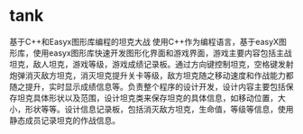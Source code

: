 ﻿# tank
基于C++和Easyx图形库编程的坦克大战
使用C++作为编程语言，基于easyX图形库，使用easyx图形库快速开发图形化界面和游戏界面，游戏主要内容包括主战坦克，敌人坦克，游戏等级，游戏成绩记录板。通过方向键控制坦克，空格键发射炮弹消灭敌方坦克，消灭坦克提升关卡等级，敌方坦克随之移动速度和作战能力都随之提升，实时显示成绩信息等。负责整个程序的设计开发，设计内容主要包括保存坦克具体形状以及范围，设计坦克类来保存坦克的具体信息，如移动位置，大小，形状等等。设计信息记录板，包括消灭敌方坦克，生命值，等级等信息，使用静态成员记录坦克的作战信息。
